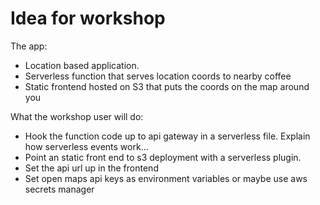 # Idea for workshop

The app:

- Location based application.
- Serverless function that serves location coords to nearby coffee
- Static frontend hosted on S3 that puts the coords on the map around you


What the workshop user will do:
 - Hook the function code up to api gateway in a serverless file. Explain how serverless events work...
 - Point an static front end to s3 deployment with a serverless plugin.
 - Set the api url up in the frontend
 - Set open maps api keys as environment variables or maybe use aws secrets manager
